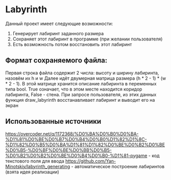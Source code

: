 # Labyrinth
Данный проект имеет следующие возможности:
1) Генерирует лабиринт заданного размера
2) Сохраняет этот лабиринт в программе (при желании пользователя)
3) Есть возможность потом восстановить этот лабиринт

## Формат сохраняемого файла:
Первая строка файла содержит 2 числа: высоту и ширину лабиринта, назовём их h и w
Далее идёт двумерная матрица размера (h * 2 - 1) * (w * 2 - 1). В этой матрице хранится описание лабиринта в переменных типа bool. True означает, что в этом месте находится коридор лабиринта, False - стена.
При запросе пользователя, из этих данных функция draw_labyrinth восстанавливает лабиринт и выводит его на экран

## Использованные источники
https://overcoder.net/q/1172368/%D0%BA%D0%B0%D0%BA-%D1%81%D0%BE%D0%B7%D0%B4%D0%B0%D1%82%D1%8C-%D1%82%D0%B5%D0%BA%D1%81%D1%82%D0%BE%D0%B2%D0%BE%D0%B5-%D0%BF%D0%BE%D0%BB%D0%B5-%D0%B2%D0%B2%D0%BE%D0%B4%D0%B0-%D1%81-pygame - код текстового поля для ввода
https://github.com/Yan-Minotskiy/labyrinth_generating - автоматическое построение лабиринтов (взята идея реализации)

